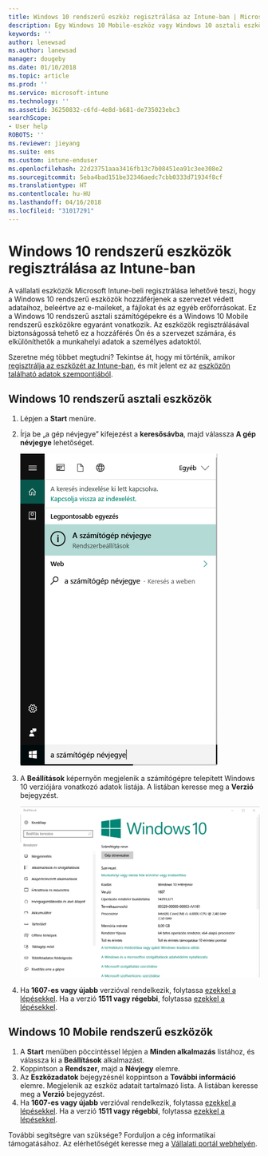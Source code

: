 ```yaml
---
title: Windows 10 rendszerű eszköz regisztrálása az Intune-ban | Microsoft Docs
description: Egy Windows 10 Mobile-eszköz vagy Windows 10 asztali eszköz regisztrálását mutatja be az Intune-ban
keywords: ''
author: lenewsad
ms.author: lanewsad
manager: dougeby
ms.date: 01/10/2018
ms.topic: article
ms.prod: ''
ms.service: microsoft-intune
ms.technology: ''
ms.assetid: 36250832-c6fd-4e8d-b681-de735023ebc3
searchScope:
- User help
ROBOTS: ''
ms.reviewer: jieyang
ms.suite: ems
ms.custom: intune-enduser
ms.openlocfilehash: 22d23751aaa3416fb13c7b08451ea91c3ee308e2
ms.sourcegitcommit: 5eba4bad151be32346aedc7cbb0333d71934f8cf
ms.translationtype: HT
ms.contentlocale: hu-HU
ms.lasthandoff: 04/16/2018
ms.locfileid: "31017291"
---
```

# <a name="enroll-your-windows-10-devices-in-intune"></a>Windows 10 rendszerű eszközök regisztrálása az Intune-ban

A vállalati eszközök Microsoft Intune-beli regisztrálása lehetővé teszi, hogy a Windows 10 rendszerű eszközök hozzáférjenek a szervezet védett adataihoz, beleértve az e-maileket, a fájlokat és az egyéb erőforrásokat. Ez a Windows 10 rendszerű asztali számítógépekre és a Windows 10 Mobile rendszerű eszközökre egyaránt vonatkozik. Az eszközök regisztrálásával biztonságossá tehető ez a hozzáférés Ön és a szervezet számára, és elkülöníthetők a munkahelyi adatok a személyes adatoktól.

Szeretne még többet megtudni? Tekintse át, hogy mi történik, amikor [regisztrálja az eszközét az Intune-ban](what-happens-if-you-install-the-company-portal-app-and-enroll-your-device-in-intune-windows.md), és mit jelent ez az [eszközön található adatok szempontjából](what-info-can-your-company-see-when-you-enroll-your-device-in-intune.md).

## <a name="windows-10-desktop-devices"></a>Windows 10 rendszerű asztali eszközök

1. Lépjen a **Start** menüre.

2. Írja be „a gép névjegye” kifejezést a __keresősávba__, majd válassza __A gép névjegye__ lehetőséget.

   ![A gép névjegye – keresés](media/searching_for_about_your_pc.png)

3. A __Beállítások__ képernyőn megjelenik a számítógépre telepített Windows 10 verziójára vonatkozó adatok listája. A listában keresse meg a __Verzió__ bejegyzést.

   ![Windows 10 asztali verzió – A gép névjegye](media/settings_about_pc.png)

4. Ha __1607-es vagy újabb__ verzióval rendelkezik, folytassa [ezekkel a lépésekkel](enroll-your-w10-device-access-work-or-school.md). Ha a verzió __1511 vagy régebbi__, folytassa [ezekkel a lépésekkel](enroll-your-w10-device-your-account.md).

## <a name="windows-10-mobile-devices"></a>Windows 10 Mobile rendszerű eszközök        

1.  A __Start__ menüben pöccintéssel lépjen a __Minden alkalmazás__ listához, és válassza ki a __Beállítások__ alkalmazást.        
2.  Koppintson a __Rendszer__, majd a __Névjegy__ elemre.       
3.  Az __Eszközadatok__ bejegyzésnél koppintson a __További információ__ elemre. Megjelenik az eszköz adatait tartalmazó lista. A listában keresse meg a __Verzió__ bejegyzést.        
4.  Ha __1607-es vagy újabb__ verzióval rendelkezik, folytassa [ezekkel a lépésekkel](enroll-your-w10-device-access-work-or-school.md). Ha a verzió __1511 vagy régebbi__, folytassa [ezekkel a lépésekkel](enroll-your-w10-device-your-account.md).

További segítségre van szüksége? Forduljon a cég informatikai támogatásához. Az elérhetőségét keresse meg a [Vállalati portál webhelyén](https://portal.manage.microsoft.com#HelpDeskDialog).
